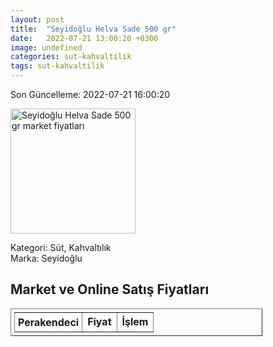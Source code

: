 ```yaml
---
layout: post
title:  "Seyidoğlu Helva Sade 500 gr"
date:   2022-07-21 13:00:20 +0300
image: undefined
categories: sut-kahvaltilik
tags: sut-kahvaltilik
---
```


Son Güncelleme: 2022-07-21 16:00:20

<img src="undefined" width="200" alt="Seyidoğlu Helva Sade 500 gr market fiyatları" />

Kategori: Süt, Kahvaltılık
<br />
Marka: Seyidoğlu

<h2>Market ve Online Satış Fiyatları</h2>

<table border="1" style="padding: 5px;width:80%;">
  <tr>
    <td style="padding: 5px;"><strong>Perakendeci</strong></td>
    <td><strong>Fiyat</strong></td>
    <td><strong>İşlem</strong></td>
  </tr>
  
</table>
